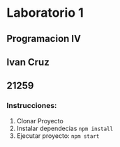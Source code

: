 # Laboratorio 1

## Programacion IV
## Ivan Cruz
## 21259

### Instrucciones:
1. Clonar Proyecto
2. Instalar dependecias
    `npm install`
3. Ejecutar proyecto:
    `npm start`